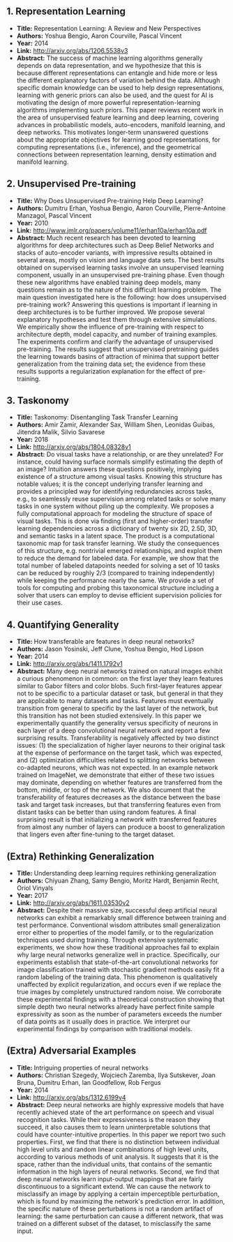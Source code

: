 ## 1. Representation Learning
  - **Title:** Representation Learning: A Review and New Perspectives
  - **Authors:** Yoshua Bengio, Aaron Courville, Pascal Vincent
  - **Year:** 2014
  - **Link:** http://arxiv.org/abs/1206.5538v3
  - **Abstract:** The success of machine learning algorithms generally depends on data representation, and we hypothesize that this is because different representations can entangle and hide more or less the different explanatory factors of variation behind the data. Although specific domain knowledge can be used to help design representations, learning with generic priors can also be used, and the quest for AI is motivating the design of more powerful representation-learning algorithms implementing such priors. This paper reviews recent work in the area of unsupervised feature learning and deep learning, covering advances in probabilistic models, auto-encoders, manifold learning, and deep networks. This motivates longer-term unanswered questions about the appropriate objectives for learning good representations, for computing representations (i.e., inference), and the geometrical connections between representation learning, density estimation and manifold learning.

## 2. Unsupervised Pre-training
  - **Title:** Why Does Unsupervised Pre-training Help Deep Learning?
  - **Authors:** Dumitru Erhan, Yoshua Bengio, Aaron Courville, Pierre-Antoine Manzagol, Pascal Vincent
  - **Year:** 2010
  - **Link:** http://www.jmlr.org/papers/volume11/erhan10a/erhan10a.pdf
  - **Abstract:** Much recent research has been devoted to learning algorithms for deep architectures such as Deep Belief Networks and stacks of auto-encoder variants, with impressive results obtained in several areas, mostly on vision and language data sets. The best results obtained on supervised learning tasks involve an unsupervised learning component, usually in an unsupervised pre-training phase. Even though these new algorithms have enabled training deep models, many questions remain as to the nature of this difficult learning problem. The main question investigated here is the following: how does unsupervised pre-training work? Answering this questions is important if learning in deep architectures is to be further improved. We propose several explanatory hypotheses and test them through extensive simulations. We empirically show the influence of pre-training with respect to architecture depth, model capacity, and number of training examples. The experiments confirm and clarify the advantage of unsupervised pre-training. The results suggest that unsupervised pretraining guides the learning towards basins of attraction of minima that support better generalization from the training data set; the evidence from these results supports a regularization explanation for the effect of pre-training.

## 3. Taskonomy
  - **Title:** Taskonomy: Disentangling Task Transfer Learning
  - **Authors:** Amir Zamir, Alexander Sax, William Shen, Leonidas Guibas, Jitendra Malik, Silvio Savarese
  - **Year:** 2018
  - **Link:** http://arxiv.org/abs/1804.08328v1
  - **Abstract:** Do visual tasks have a relationship, or are they unrelated? For instance, could having surface normals simplify estimating the depth of an image? Intuition answers these questions positively, implying existence of a structure among visual tasks. Knowing this structure has notable values; it is the concept underlying transfer learning and provides a principled way for identifying redundancies across tasks, e.g., to seamlessly reuse supervision among related tasks or solve many tasks in one system without piling up the complexity.   We proposes a fully computational approach for modeling the structure of space of visual tasks. This is done via finding (first and higher-order) transfer learning dependencies across a dictionary of twenty six 2D, 2.5D, 3D, and semantic tasks in a latent space. The product is a computational taxonomic map for task transfer learning. We study the consequences of this structure, e.g. nontrivial emerged relationships, and exploit them to reduce the demand for labeled data. For example, we show that the total number of labeled datapoints needed for solving a set of 10 tasks can be reduced by roughly 2/3 (compared to training independently) while keeping the performance nearly the same. We provide a set of tools for computing and probing this taxonomical structure including a solver that users can employ to devise efficient supervision policies for their use cases.

## 4. Quantifying Generality
  - **Title:** How transferable are features in deep neural networks?
  - **Authors:** Jason Yosinski, Jeff Clune, Yoshua Bengio, Hod Lipson
  - **Year:** 2014
  - **Link:** http://arxiv.org/abs/1411.1792v1
  - **Abstract:** Many deep neural networks trained on natural images exhibit a curious phenomenon in common: on the first layer they learn features similar to Gabor filters and color blobs. Such first-layer features appear not to be specific to a particular dataset or task, but general in that they are applicable to many datasets and tasks. Features must eventually transition from general to specific by the last layer of the network, but this transition has not been studied extensively. In this paper we experimentally quantify the generality versus specificity of neurons in each layer of a deep convolutional neural network and report a few surprising results. Transferability is negatively affected by two distinct issues: (1) the specialization of higher layer neurons to their original task at the expense of performance on the target task, which was expected, and (2) optimization difficulties related to splitting networks between co-adapted neurons, which was not expected. In an example network trained on ImageNet, we demonstrate that either of these two issues may dominate, depending on whether features are transferred from the bottom, middle, or top of the network. We also document that the transferability of features decreases as the distance between the base task and target task increases, but that transferring features even from distant tasks can be better than using random features. A final surprising result is that initializing a network with transferred features from almost any number of layers can produce a boost to generalization that lingers even after fine-tuning to the target dataset.

## (Extra) Rethinking Generalization
  - **Title:** Understanding deep learning requires rethinking generalization
  - **Authors:** Chiyuan Zhang, Samy Bengio, Moritz Hardt, Benjamin Recht, Oriol Vinyals
  - **Year:** 2017
  - **Link:** http://arxiv.org/abs/1611.03530v2
  - **Abstract:** Despite their massive size, successful deep artificial neural networks can exhibit a remarkably small difference between training and test performance. Conventional wisdom attributes small generalization error either to properties of the model family, or to the regularization techniques used during training.   Through extensive systematic experiments, we show how these traditional approaches fail to explain why large neural networks generalize well in practice. Specifically, our experiments establish that state-of-the-art convolutional networks for image classification trained with stochastic gradient methods easily fit a random labeling of the training data. This phenomenon is qualitatively unaffected by explicit regularization, and occurs even if we replace the true images by completely unstructured random noise. We corroborate these experimental findings with a theoretical construction showing that simple depth two neural networks already have perfect finite sample expressivity as soon as the number of parameters exceeds the number of data points as it usually does in practice.   We interpret our experimental findings by comparison with traditional models.

## (Extra) Adversarial Examples
  - **Title:** Intriguing properties of neural networks
  - **Authors:** Christian Szegedy, Wojciech Zaremba, Ilya Sutskever, Joan Bruna, Dumitru Erhan, Ian Goodfellow, Rob Fergus
  - **Year:** 2014
  - **Link:** http://arxiv.org/abs/1312.6199v4
  - **Abstract:** Deep neural networks are highly expressive models that have recently achieved state of the art performance on speech and visual recognition tasks. While their expressiveness is the reason they succeed, it also causes them to learn uninterpretable solutions that could have counter-intuitive properties. In this paper we report two such properties.   First, we find that there is no distinction between individual high level units and random linear combinations of high level units, according to various methods of unit analysis. It suggests that it is the space, rather than the individual units, that contains of the semantic information in the high layers of neural networks.   Second, we find that deep neural networks learn input-output mappings that are fairly discontinuous to a significant extend. We can cause the network to misclassify an image by applying a certain imperceptible perturbation, which is found by maximizing the network's prediction error. In addition, the specific nature of these perturbations is not a random artifact of learning: the same perturbation can cause a different network, that was trained on a different subset of the dataset, to misclassify the same input.
